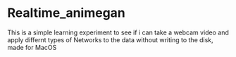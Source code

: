 # Realtime_animegan
This is a simple learning experiment to see if i can take a webcam video and apply differnt types of Networks to the data without writing to the disk, made for MacOS
